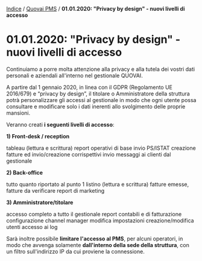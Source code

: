  [Indice](index.html) / [Quovai PMS](quovai-pms-it.md) / **01.01.2020: "Privacy by design" - nuovi livelli di accesso**

# 01.01.2020: "Privacy by design" - nuovi livelli di accesso

 Continuiamo a porre molta attenzione alla privacy e alla tutela dei vostri dati personali e aziendali all'interno nel gestionale QUOVAI.

A partire dal 1 gennaio 2020, in linea con il GDPR (Regolamento UE 2016/679) e “privacy by design”, il titolare o Amministratore della struttura potrà personalizzare gli accessi al gestionale in modo che ogni utente possa consultare e modificare solo i dati inerenti allo svolgimento delle proprie mansioni.

Veranno creati **i seguenti livelli di accesso**:

**1) Front-desk / reception**

tableau (lettura e scrittura)
 report operativi di base
 invio PS/ISTAT
 creazione fatture ed invio/creazione corrispettivi
 invio messaggi ai clienti dal gestionale

**2) Back-office**

tutto quanto riportato al punto 1
 listino (lettura e scrittura)
 fatture emesse, fatture da verificare
 report di marketing

**3) Amministratore/titolare**

accesso completo a tutto il gestionale
 report contabili e di fatturazione
 configurazione channel manager
 modifica impostazioni
 creazione/modifica utenti
 accesso ai log

Sarà inoltre possibile **limitare l'accesso al PMS**, per alcuni operatori, in modo che avvenga solamente **dall'interno della sede della struttura**, con un filtro sull'indirizzo IP da cui proviene la connessione.


